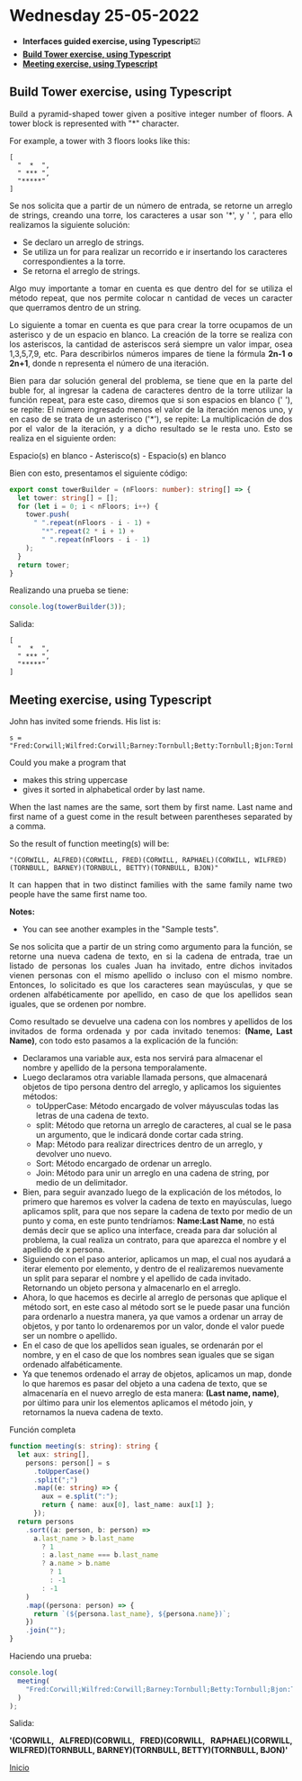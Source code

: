 # Wednesday 25-05-2022

<ul>
  <li><strong>Interfaces guided exercise, using Typescript</strong>☑️</li>
  <li><a href="#build"><strong>Build Tower exercise, using Typescript</strong></a></li>
  <li><a href="#meeting"><strong>Meeting exercise, using Typescript</strong></a></li>
</ul>


<a name="build"></a>

##  Build Tower exercise, using Typescript

<p align="justify">Build a pyramid-shaped tower given a positive integer number of floors. A tower block is represented with "*" character.</p>

<p align="justify">For example, a tower with 3 floors looks like this:</p>

```code
[
  "  *  ",
  " *** ", 
  "*****"
]
```

<p align="justify">Se nos solicita que a partir de un número de entrada, se retorne un arreglo de strings, creando una torre, los caracteres a usar son '*', y ' ', para ello realizamos la siguiente solución:</p>

<ul>
  <li>Se declaro un arreglo de strings.</li>
  <li>Se utiliza un for para realizar un recorrido e ir insertando los caracteres correspondientes a la torre.</li>
  <li>Se retorna el arreglo de strings.</li>
</ul>

<p align="justify">Algo muy importante a tomar en cuenta es que dentro del for se utiliza el método repeat, que nos permite colocar n cantidad de veces un caracter que querramos dentro de un string.</p>

<p align="justify">Lo siguiente a tomar en cuenta es que para crear la torre ocupamos de un asterisco y de un espacio en blanco. La creación de la torre se realiza con los asteriscos, la cantidad de asteriscos será siempre un valor impar, osea 1,3,5,7,9, etc. Para describirlos números impares de tiene la fórmula <strong>2n-1 o 2n+1</strong>, donde n representa el número de una iteración.</p>

<p align="justify">Bien para dar solución general del problema, se tiene que en la parte del buble for, al ingresar la cadena de caracteres dentro de la torre utilizar la función repeat, para este caso, diremos que si son espacios en blanco (' '), se repite: El número ingresado menos el valor de la iteración menos uno, y en caso de se trata de un asterisco ('*'), se repite: La multiplicación de dos por el valor de la iteración, y a dicho resultado se le resta uno. Esto se realiza en el siguiente orden:</p>

<p align="justify">Espacio(s) en blanco - Asterisco(s) - Espacio(s) en blanco</p>

<p align="justify">Bien con esto, presentamos el siguiente código:</p>

```typescript
export const towerBuilder = (nFloors: number): string[] => {
  let tower: string[] = [];
  for (let i = 0; i < nFloors; i++) {
    tower.push(
      " ".repeat(nFloors - i - 1) +
        "*".repeat(2 * i + 1) +
        " ".repeat(nFloors - i - 1)
    );
  }
  return tower;
}
```

<p align="justify">Realizando una prueba se tiene:</p>

```typescript
console.log(towerBuilder(3));
```

<p align="justify">Salida:</p>

```code
[
  "  *  ",
  " *** ", 
  "*****"
]
```

<a name="meeting"></a>

## Meeting exercise, using Typescript

John has invited some friends. His list is:

```code
s = "Fred:Corwill;Wilfred:Corwill;Barney:Tornbull;Betty:Tornbull;Bjon:Tornbull;Raphael:Corwill;Alfred:Corwill";
```

Could you make a program that

* makes this string uppercase
* gives it sorted in alphabetical order by last name.

<p align="justify">When the last names are the same, sort them by first name. Last name and first name of a guest come in the result between parentheses separated by a comma.</p>

So the result of function meeting(s) will be:

```code
"(CORWILL, ALFRED)(CORWILL, FRED)(CORWILL, RAPHAEL)(CORWILL, WILFRED)(TORNBULL, BARNEY)(TORNBULL, BETTY)(TORNBULL, BJON)"
```
<p align="justify">It can happen that in two distinct families with the same family name two people have the same first name too.</p>

<strong>Notes:</strong>

* You can see another examples in the "Sample tests".

<p align="justify">Se nos solicita que a partir de un string como argumento para la función, se retorne una nueva cadena de texto, en si la cadena de entrada, trae un listado de personas los cuales Juan ha invitado, entre dichos invitados vienen personas con el mismo apellido o incluso con el mismo nombre. Entonces, lo solicitado es que los caracteres sean mayúsculas, y que se ordenen alfabéticamente por apellido, en caso de que los apellidos sean iguales, que se ordenen por nombre.</p>

<p align="justify">Como resultado se devuelve una cadena con los nombres y apellidos de los invitados de forma ordenada y por cada invitado tenemos: <strong>(Name, Last Name)</strong>, con todo esto pasamos a la explicación de la función:</p>

<ul>
  <li>Declaramos una variable aux, esta nos servirá para almacenar el nombre y apellido de la persona temporalamente.</li>
  <li>Luego declaramos otra variable llamada persons, que almacenará objetos de tipo persona dentro del arreglo, y aplicamos los siguientes métodos:
  <ul>
    <li>toUpperCase: Método encargado de volver máyusculas todas las letras de una cadena de texto.</li>
    <li>split: Método que retorna un arreglo de caracteres, al cual se le pasa un argumento, que le indicará donde cortar cada string.</li>
    <li>Map: Método para realizar directrices dentro de un arreglo, y devolver uno nuevo.</li>
    <li>Sort: Método encargado de ordenar un arreglo.</li>
    <li>Join: Método para unir un arreglo en una cadena de string, por medio de un delimitador.</li>
  </ul>
  </li>
  <li>Bien, para seguir avanzado luego de la explicación de los métodos, lo primero que haremos es volver la cadena de texto en mayúsculas, luego aplicamos split, para que nos separe la cadena de texto por medio de un punto y coma, en este punto tendríamos: <strong>Name:Last Name</strong>, no está demás decir que se aplico una interface, creada para dar solución al problema, la cual realiza un contrato, para que aparezca el nombre y el apellido de x persona.</li>
  <li>Siguiendo con el paso anterior, aplicamos un map, el cual nos ayudará a iterar elemento por elemento, y dentro de el realizaremos nuevamente un split para separar el nombre y el apellido de cada invitado. Retornando un objeto persona y almacenarlo en el arreglo.</li>
  <li>Ahora, lo que hacemos es decirle al arreglo de personas que aplique el método sort, en este caso al método sort se le puede pasar una función para ordenarlo a nuestra manera, ya que vamos a ordenar un array de objetos, y por tanto lo ordenaremos por un valor, donde el valor puede ser un nombre o apellido.</li>
  <li>En el caso de que los apellidos sean iguales, se ordenarán por el nombre, y en el caso de que los nombres sean iguales que se sigan ordenado  alfabéticamente.</li>
  <li>Ya que tenemos ordenado el array de objetos, aplicamos un map, donde lo que haremos es pasar del objeto a una cadena de texto, que se almacenaría en el nuevo arreglo de esta manera: <strong>(Last name,  name)</strong>, por último para unir los elementos aplicamos el método join, y retornamos la nueva cadena de texto.</li>
</ul>

Función completa

```typescript
function meeting(s: string): string {
  let aux: string[],
    persons: person[] = s
      .toUpperCase()
      .split(";")
      .map((e: string) => {
        aux = e.split(":");
        return { name: aux[0], last_name: aux[1] };
      });
  return persons
    .sort((a: person, b: person) =>
      a.last_name > b.last_name
        ? 1
        : a.last_name === b.last_name
        ? a.name > b.name
          ? 1
          : -1
        : -1
    )
    .map((persona: person) => {
      return `(${persona.last_name}, ${persona.name})`;
    })
    .join("");
}
```

Haciendo una prueba:

```typescript
console.log(
  meeting(
    "Fred:Corwill;Wilfred:Corwill;Barney:Tornbull;Betty:Tornbull;Bjon:Tornbull;Raphael:Corwill;Alfred:Corwill"
  )
);
```

Salida:
<p align="justify"><strong>'(CORWILL, ALFRED)(CORWILL, FRED)(CORWILL, RAPHAEL)(CORWILL, WILFRED)(TORNBULL, BARNEY)(TORNBULL, BETTY)(TORNBULL, BJON)'</strong></p>

<a href="../README.md">Inicio</a>
